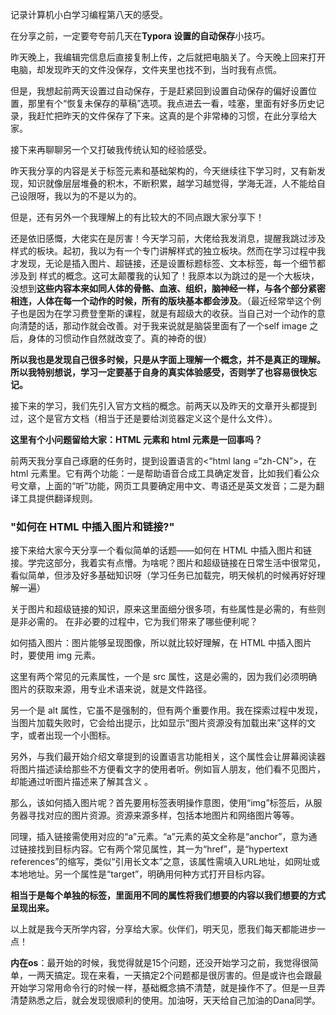 记录计算机小白学习编程第八天的感受。

在分享之前，一定要夸夸前几天在**Typora 设置的自动保存**小技巧。

昨天晚上，我编辑完信息后直接复制上传，之后就把电脑关了。今天晚上回来打开电脑，却发现昨天的文件没保存，文件夹里也找不到，当时我有点慌。

但是，我想起前两天设置过自动保存，于是赶紧回到设置自动保存的偏好设置位置，那里有个“恢复未保存的草稿”选项。我点进去一看，哇塞，里面有好多历史记录，我赶忙把昨天的文件保存了下来。这真的是个非常棒的习惯，在此分享给大家。

接下来再聊聊另一个又打破我传统认知的经验感受。

昨天我分享的内容是关于标签元素和基础架构的，今天继续往下学习时，又有新发现，知识就像层层堆叠的积木，不断积累，越学习越觉得，学海无涯，人不能给自己设限呀，我以为的不是以为的。

但是，还有另外一个我理解上的有比较大的不同点跟大家分享下！

还是依旧感慨，大佬实在是厉害！今天学习前，大佬给我发消息，提醒我跳过涉及样式的板块。起初，我以为有一个专门讲解样式的独立板块。然而在学习过程中我才发现，无论是插入图片、超链接，还是设置标题标签、文本标签，每一个细节都涉及到 样式的概念。这可太颠覆我的认知了！我原本以为跳过的是一个大板块，没想到**这些内容本来如同人体的骨骼、血液、组织，脑神经一样，与各个部分紧密相连，人体在每一个动作的时候，所有的版块基本都会涉及**。（最近经常举这个例子也是因为在学习费登奎斯的课程，就是有超级大的收获。当自己对一个动作的意向清楚的话，那动作就会改善。对于我来说就是脑袋里面有了一个self image 之后，身体的习惯动作自然就改变了。真的神奇的很）

**所以我也是发现自己很多时候，只是从字面上理解一个概念，并不是真正的理解。所以我特别想说，学习一定要基于自身的真实体验感受，否则学了也容易很快忘记。**

接下来的学习，我们先引入官方文档的概念。前两天以及昨天的文章开头都提到过<!DOCTYPE html >，这个是官方文档（相当于还是要给浏览器定义这个是什么文件）。

**这里有个小问题留给大家：HTML 元素和 html 元素是一回事吗？**

前两天我分享自己琢磨的任务时，提到设置语言的<“html lang =“zh-CN”>，在 html 元素里。它有两个功能：一是帮助语音合成工具确定发音，比如我们看公众号文章，上面的“听”功能，网页工具要确定用中文、粤语还是英文发音；二是为翻译工具提供翻译规则。

### "如何在 HTML 中插入图片和链接?" 

接下来给大家今天分享一个看似简单的话题——如何在 HTML 中插入图片和链接。学完这部分，我着实有点懵。为啥呢？图片和超级链接在日常生活中很常见，看似简单，但涉及好多基础知识呀（学习任务已加载完，明天候机的时候再好好理解一遍）

关于图片和超级链接的知识，原来这里面细分很多项，有些属性是必需的，有些则是非必需的。 在非必要的过程中，它为我们带来了哪些便利呢？

如何插入图片：图片能够呈现图像，所以就比较好理解，在 HTML 中插入图片时，要使用 img 元素。

这里有两个常见的元素属性，一个是 src 属性，这是必需的，因为我们必须明确图片的获取来源，用专业术语来说，就是文件路径。

另一个是 alt 属性，它虽不是强制的，但有两个重要作用。我在探索过程中发现，当图片加载失败时，它会给出提示，比如显示“图片资源没有加载出来”这样的文字，或者出现一个小图标。

另外，与我们最开始介绍文章提到的设置语言功能相关，这个属性会让屏幕阅读器将图片描述读给那些不方便看文字的使用者听。例如盲人朋友，他们看不见图片，却能通过听图片描述来了解其含义 。 

那么，该如何插入图片呢？首先要用标签表明操作意图，使用“img”标签后，从服务器寻找对应的图片资源。资源来源多样，包括本地图片和网络图片等等。

同理，插入链接需使用对应的“a”元素。“a”元素的英文全称是“anchor”，意为通过链接找到目标内容。它有两个常见属性，其一为“href”，是“hypertext references”的缩写，类似“引用长文本”之意，该属性需填入URL地址，如网址或本地地址。另一个属性是“target”，明确用何种方式打开目标内容。

**相当于是每个单独的标签，里面用不同的属性将我们想要的内容以我们想要的方式呈现出来。**

以上就是我今天所学内容，分享给大家。伙伴们，明天见，愿我们每天都能进步一点！

**内在os**：最开始的时候，我觉得就是15个问题，还没开始学习之前，我觉得很简单，一两天搞定。现在来看，一天搞定2个问题都是很厉害的。但是或许也会跟最开始学习常用命令行的时候一样，基础概念搞不清楚，就是操作不了。但是一旦弄清楚熟悉之后，就会发现很顺利的使用。加油呀，天天给自己加油的Dana同学。